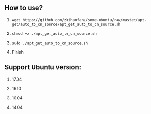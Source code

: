 ## How to use?

1. `wget https://github.com/zhihaofans/some-ubuntu/raw/master/apt-get/auto_to_cn_source/apt_get_auto_to_cn_source.sh`

2. `chmod +x ./apt_get_auto_to_cn_source.sh`

3. `sudo ./apt_get_auto_to_cn_source.sh`

4. Finish

## Support Ubuntu version:

1. 17.04

2. 16.10

3. 16.04

4. 14.04